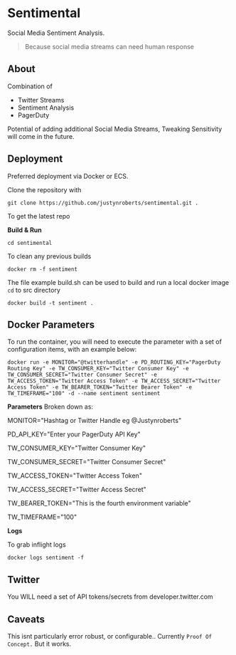 # Sentimental

  Social Media Sentiment Analysis.

>   Because social media streams can need human response

## About
Combination of 

 - Twitter Streams 
 - Sentiment Analysis 
 - PagerDuty

Potential of adding additional Social Media Streams, Tweaking Sensitivity will come in the future.

## Deployment
Preferred deployment via Docker or ECS.

Clone the repository with 

    git clone https://github.com/justynroberts/sentimental.git .

To get the latest repo

**Build & Run**

    cd sentimental

To clean any previous builds

    docker rm -f sentiment

The file example build.sh can be used to build and run a local docker image
`cd` to src directory

    docker build -t sentiment .
   
## Docker Parameters
To run the container, you will need to execute the parameter with a set of configuration items, with an example below:

    docker run -e MONITOR="@twitterhandle" -e PD_ROUTING_KEY="PagerDuty Routing Key" -e TW_CONSUMER_KEY="Twitter Consumer Key" -e TW_CONSUMER_SECRET="Twitter Consumer Secret" -e TW_ACCESS_TOKEN="Twitter Access Token" -e TW_ACCESS_SECRET="Twitter Access Token" -e TW_BEARER_TOKEN="Twitter Bearer Token" -e TW_TIMEFRAME="100" -d --name sentiment sentiment

**Parameters** 
Broken down as:

MONITOR="Hashtag or Twitter Handle eg @Justynroberts"

PD_API_KEY="Enter your PagerDuty API Key"

TW_CONSUMER_KEY="Twitter Consumer Key"

TW_CONSUMER_SECRET="Twitter Consumer Secret"

TW_ACCESS_TOKEN="Twitter Access Token"

TW_ACCESS_SECRET="Twitter Access Secret"

TW_BEARER_TOKEN="This is the fourth environment variable"

TW_TIMEFRAME="100"

**Logs**

To grab inflight logs

    docker logs sentiment -f
 
 ## Twitter
  You WILL need a set of API tokens/secrets from developer.twitter.com
  
## Caveats
This isnt particularly error robust, or configurable.. Currently `Proof Of Concept.`
But it works.
